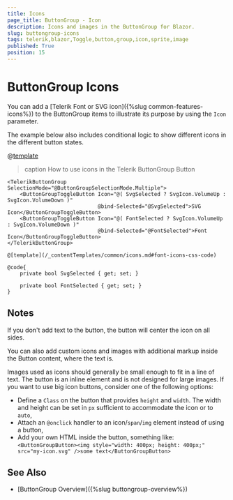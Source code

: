 ```yaml
---
title: Icons
page_title: ButtonGroup - Icon
description: Icons and images in the ButtonGroup for Blazor.
slug: buttongroup-icons
tags: telerik,blazor,Toggle,button,group,icon,sprite,image
published: True
position: 15
---
```



# ButtonGroup Icons

You can add a [Telerik Font or SVG icon]({%slug common-features-icons%}) to the ButtonGroup items to illustrate its purpose by using the `Icon` parameter.

The example below also includes conditional logic to show different icons in the different button states.

@[template](/_contentTemplates/common/icons.md#font-icons-css-note)

>caption How to use icons in the Telerik ButtonGroup Button

````CSHTML
<TelerikButtonGroup SelectionMode="@ButtonGroupSelectionMode.Multiple">
    <ButtonGroupToggleButton Icon="@( SvgSelected ? SvgIcon.VolumeUp : SvgIcon.VolumeDown )"
                             @bind-Selected="@SvgSelected">SVG Icon</ButtonGroupToggleButton>
    <ButtonGroupToggleButton Icon="@( FontSelected ? SvgIcon.VolumeUp : SvgIcon.VolumeDown )"
                             @bind-Selected="@FontSelected">Font Icon</ButtonGroupToggleButton>
</TelerikButtonGroup>

@[template](/_contentTemplates/common/icons.md#font-icons-css-code)

@code{
    private bool SvgSelected { get; set; }

    private bool FontSelected { get; set; }
}
````

## Notes

If you don't add text to the button, the button will center the icon on all sides.

You can also add custom icons and images with additional markup inside the Button content, where the text is.

Images used as icons should generally be small enough to fit in a line of text. The button is an inline element and is not designed for large images. If you want to use big icon buttons, consider one of the following options:

* Define a `Class` on the button that provides `height` and `width`. The width and height can be set in `px` sufficient to accommodate the icon or to `auto`,
* Attach an `@onclick` handler to an icon/`span`/`img` element instead of using a button,
* Add your own HTML inside the button, something like: `<ButtonGroupButton><img style="width: 400px; height: 400px;" src="my-icon.svg" />some text</ButtonGroupButton>`


## See Also

* [ButtonGroup Overview]({%slug buttongroup-overview%})

